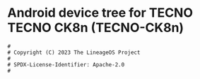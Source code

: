 # Android device tree for TECNO TECNO CK8n (TECNO-CK8n)

```
#
# Copyright (C) 2023 The LineageOS Project
#
# SPDX-License-Identifier: Apache-2.0
#
```
